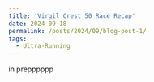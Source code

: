 ```yaml
---
title: 'Virgil Crest 50 Race Recap'
date: 2024-09-18
permalink: /posts/2024/09/blog-post-1/
tags:
  - Ultra-Running
---
```


in prepppppp